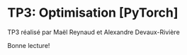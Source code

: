 # TP3: Optimisation [PyTorch]

TP3 réalisé par Maël Reynaud et Alexandre Devaux-Rivière

Bonne lecture!
